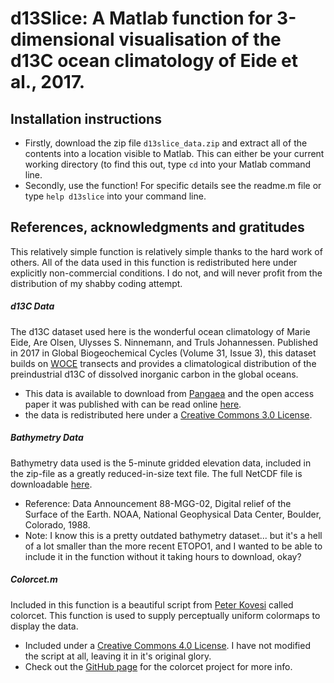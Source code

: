 # d13Slice: A Matlab function for 3-dimensional visualisation of the d13C ocean climatology of Eide et al., 2017.

## Installation instructions
- Firstly, download the zip file `d13slice_data.zip` and extract all of the contents into a location visible to Matlab. This can either be your current working directory (to find this out, type `cd` into your Matlab command line. 
- Secondly, use the function! For specific details see the readme.m file or type `help d13slice` into your command line. 

## References, acknowledgments and gratitudes
This relatively simple function is relatively simple thanks to the hard work of others. All of the data used in this function is redistributed here under explicitly non-commercial conditions. I do not, and will never profit from the distribution of my shabby coding attempt. 

##### d13C Data
The d13C dataset used here is the wonderful ocean climatology of Marie Eide, Are Olsen, Ulysses S. Ninnemann, and Truls Johannessen. Published in 2017 in Global Biogeochemical Cycles (Volume 31, Issue 3), this dataset builds on [WOCE](http://www.ewoce.org/) transects and provides a climatological distribution of the preindustrial d13C of dissolved inorganic carbon in the global oceans. 
- This data is available to download from [Pangaea](https://doi.pangaea.de/10.1594/PANGAEA.872004) and the open access paper it was published with can be read online [here](https://agupubs.onlinelibrary.wiley.com/doi/full/10.1002/2016GB005473).
- the data is redistributed here under a [Creative Commons 3.0 License](https://creativecommons.org/licenses/by/3.0/).

##### Bathymetry Data
Bathymetry data used is the 5-minute gridded elevation data, included in the zip-file as a greatly reduced-in-size text file. The full NetCDF file is downloadable [here](https://www.ngdc.noaa.gov/mgg/global/etopo5.HTML). 
- Reference: Data Announcement 88-MGG-02, Digital relief of the Surface of the Earth. NOAA, National Geophysical Data Center, Boulder, Colorado, 1988.
- Note: I know this is a pretty outdated bathymetry dataset... but it's a hell of a lot smaller than the more recent ETOPO1, and I wanted to be able to include it in the function without it taking hours to download, okay?

##### Colorcet.m
Included in this function is a beautiful script from [Peter Kovesi](https://peterkovesi.com/projects/colourmaps/) called colorcet. This function is used to supply perceptually uniform colormaps to display the data. 
- Included under a [Creative Commons 4.0 License](http://creativecommons.org/licenses/by/4.0/). I have not modified the script at all, leaving it in it's original glory. 
- Check out the [GitHub page](https://github.com/bokeh/colorcet) for the colorcet project for more info. 

